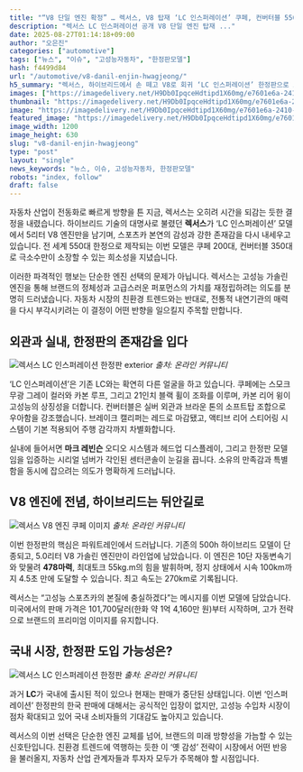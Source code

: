 ```yaml
---
title: "“V8 단일 엔진 확정” … 렉서스, V8 탑재 ‘LC 인스퍼레이션’ 쿠페, 컨버터블 550대 한정 출시"
description: "렉서스 LC 인스퍼레이션 공개 V8 단일 엔진 탑재 ..."
date: 2025-08-27T01:14:18+09:00
author: "오은진"
categories: ["automotive"]
tags: ["뉴스", "이슈", "고성능자동차", "한정판모델"]
hash: f4499d84
url: "/automotive/v8-danil-enjin-hwagjeong/"
h5_summary: "렉서스, 하이브리드에서 손 떼고 V8로 회귀 ‘LC 인스퍼레이션’ 한정판으로 스포츠카 본질에 재집중"
images: ["https://imagedelivery.net/H9Db0IpqceHdtipd1X60mg/e7601e6a-2410-4e13-6941-06651b192f00/public", "https://imagedelivery.net/H9Db0IpqceHdtipd1X60mg/161f6385-a4fe-45de-8e46-d34f57c22700/public", "https://imagedelivery.net/H9Db0IpqceHdtipd1X60mg/d7ec6e89-5bbd-45c6-7ca8-dba76a4cd500/public", "https://imagedelivery.net/H9Db0IpqceHdtipd1X60mg/95e13a0c-64d3-462a-4510-4c2de10a8400/public"]
thumbnail: "https://imagedelivery.net/H9Db0IpqceHdtipd1X60mg/e7601e6a-2410-4e13-6941-06651b192f00/public"
image: "https://imagedelivery.net/H9Db0IpqceHdtipd1X60mg/e7601e6a-2410-4e13-6941-06651b192f00/public"
featured_image: "https://imagedelivery.net/H9Db0IpqceHdtipd1X60mg/e7601e6a-2410-4e13-6941-06651b192f00/public"
image_width: 1200
image_height: 630
slug: "v8-danil-enjin-hwagjeong"
type: "post"
layout: "single"
news_keywords: "뉴스, 이슈, 고성능자동차, 한정판모델"
robots: "index, follow"
draft: false
---
```


자동차 산업이 전동화로 빠르게 방향을 튼 지금, 렉서스는 오히려 시간을 되감는 듯한 결정을 내렸습니다. 하이브리드 기술의 대명사로 불렸던 **렉서스**가 ‘LC 인스퍼레이션’ 모델에서 5리터 V8 엔진만을 남기며, 스포츠카 본연의 감성과 강한 존재감을 다시 내세우고 있습니다. 전 세계 550대 한정으로 제작되는 이번 모델은 쿠페 200대, 컨버터블 350대로 극소수만이 소장할 수 있는 희소성을 지녔습니다.

이러한 파격적인 행보는 단순한 엔진 선택의 문제가 아닙니다. 렉서스는 고성능 가솔린 엔진을 통해 브랜드의 정체성과 고급스러운 퍼포먼스의 가치를 재정립하려는 의도를 분명히 드러냈습니다. 자동차 시장의 친환경 트렌드와는 반대로, 전통적 내연기관의 매력을 다시 부각시키려는 이 결정이 어떤 반향을 일으킬지 주목할 만합니다.

## 외관과 실내, 한정판의 존재감을 입다

![렉서스 LC 인스퍼레이션 한정판 exterior](https://imagedelivery.net/H9Db0IpqceHdtipd1X60mg/161f6385-a4fe-45de-8e46-d34f57c22700/public)
*출처: 온라인 커뮤니티*


‘LC 인스퍼레이션’은 기존 LC와는 확연히 다른 얼굴을 하고 있습니다. 쿠페에는 스모크 무광 그레이 컬러와 카본 루프, 그리고 21인치 블랙 휠이 조화를 이루며, 카본 리어 윙이 고성능의 상징성을 더합니다. 컨버터블은 실버 외관과 브라운 톤의 소프트탑 조합으로 우아함을 강조했습니다. 브레이크 캘리퍼는 레드로 마감됐고, 액티브 리어 스티어링 시스템이 기본 적용되어 주행 감각까지 차별화합니다.

실내에 들어서면 **마크 레빈슨** 오디오 시스템과 헤드업 디스플레이, 그리고 한정판 모델임을 입증하는 시리얼 넘버가 각인된 센터콘솔이 눈길을 끕니다. 소유의 만족감과 특별함을 동시에 잡으려는 의도가 명확하게 드러납니다.

## V8 엔진에 전념, 하이브리드는 뒤안길로

![렉서스 V8 엔진 쿠페 이미지](https://imagedelivery.net/H9Db0IpqceHdtipd1X60mg/95e13a0c-64d3-462a-4510-4c2de10a8400/public)
*출처: 온라인 커뮤니티*


이번 한정판의 핵심은 파워트레인에서 드러납니다. 기존의 500h 하이브리드 모델이 단종되고, 5.0리터 V8 가솔린 엔진만이 라인업에 남았습니다. 이 엔진은 10단 자동변속기와 맞물려 **478마력**, 최대토크 55kg.m의 힘을 발휘하며, 정지 상태에서 시속 100km까지 4.5초 만에 도달할 수 있습니다. 최고 속도는 270km로 기록됩니다.

렉서스는 “고성능 스포츠카의 본질에 충실하겠다”는 메시지를 이번 모델에 담았습니다. 미국에서의 판매 가격은 101,700달러(한화 약 1억 4,160만 원)부터 시작하며, 고가 전략으로 브랜드의 프리미엄 이미지를 유지합니다.

## 국내 시장, 한정판 도입 가능성은?

![렉서스 LC 인스퍼레이션 한정판](https://imagedelivery.net/H9Db0IpqceHdtipd1X60mg/d7ec6e89-5bbd-45c6-7ca8-dba76a4cd500/public)
*출처: 온라인 커뮤니티*


과거 **LC**가 국내에 출시된 적이 있으나 현재는 판매가 중단된 상태입니다. 이번 ‘인스퍼레이션’ 한정판의 한국 판매에 대해서는 공식적인 입장이 없지만, 고성능 수입차 시장이 점차 확대되고 있어 국내 소비자들의 기대감도 높아지고 있습니다.

렉서스의 이번 선택은 단순한 엔진 교체를 넘어, 브랜드의 미래 방향성을 가늠할 수 있는 신호탄입니다. 친환경 트렌드에 역행하는 듯한 이 ‘옛 감성’ 전략이 시장에서 어떤 반응을 불러올지, 자동차 산업 관계자들과 투자자 모두가 주목해야 할 시점입니다.
